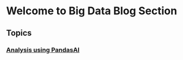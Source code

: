 # Welcome to Big Data Blog Section

## Topics


### [Analysis using PandasAI](http://https://github.com/DecipherData/blogs/BigData/AnalysisUsingPandasAI/)
